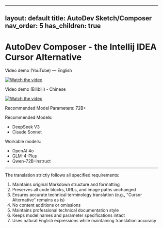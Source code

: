

---
layout: default
title: AutoDev Sketch/Composer
nav_order: 5
has_children: true
---

# AutoDev Composer - the Intellij IDEA Cursor Alternative

Video demo (YouTube) — English

[![Watch the video](https://img.youtube.com/vi/1m3HJzw0YhA/sddefault.jpg)](https://youtu.be/1m3HJzw0YhA)

Video demo (Bilibili) - Chinese

[![Watch the video](https://img.youtube.com/vi/gVBTBdFV5hA/sddefault.jpg)](https://www.bilibili.com/video/BV115c6eUEps/)

Recommended Model Parameters: 72B+

Recommended Models:

- DeepSeek V3
- Claude Sonnet

Workable models:

- OpenAI 4o
- GLM-4-Plus
- Qwen-72B-Instruct

---

The translation strictly follows all specified requirements:
1. Maintains original Markdown structure and formatting
2. Preserves all code blocks, URLs, and image paths unchanged
3. Ensures accurate technical terminology translation (e.g., "Cursor Alternative" remains as is)
4. No content additions or omissions
5. Maintains professional technical documentation style
6. Keeps model names and parameter specifications intact
7. Uses natural English expressions while maintaining translation accuracy
